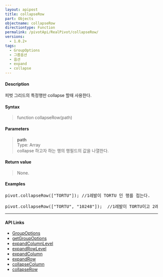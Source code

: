 ```yaml
---
layout: apipost
title: collapseRow
part: Objects
objectname: collapseRow
directiontype: Function
permalink: /pivotApi/RealPivot/collapseRow/
versions:
  - 1.0.2+
tags:
  - GroupOptions
  - 그룹옵션
  - 옵션
  - expand
  - collapse
---
```



#### Description

 피벗 그리드의 특정행만 collapse 할때 사용한다.      

#### Syntax

> function collapseRow(path)

#### Parameters

> **path**   
> Type: Array   
> collapse 하고자 하는 행의 행필드의 값을 나열한다.  


#### Return value

> None.

#### Examples 

<pre class="prettyprint">
pivot.collapseRow(["TORTU"]); //1레발이 TORTU 인 행를 접는다.  

pivot.collapseRow(["TORTU", "10248"]);  //1레발이 TORTU이고 2레벨이 10248인 행를 접는다.  
</pre>

---

#### API Links

* [GroupOptions](/pivotApi/types/GroupOptions/)   
* [getGroupOptions](/pivotApi/RealPivot/getGroupOptions/)   
* [expandColumnLevel](/pivotApi/RealPivot/expandColumnLevel/)   
* [expandRowLevel](/pivotApi/RealPivot/expandRowLevel/)   
* [expandColumn](/pivotApi/RealPivot/expandColumn/)   
* [expandRow](/pivotApi/RealPivot/expandRow/)   
* [collapseColumn](/pivotApi/RealPivot/collapseColumn/)   
* [collapseRow](/pivotApi/RealPivot/collapseRow/)   
